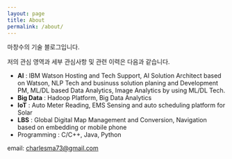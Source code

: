 ```yaml
---
layout: page
title: About
permalink: /about/
---
```


마창수의 기술 블로그입니다.

저의 관심 영역과 세부 관심사항 및 관련 이력은 다음과 같습니다.
 * **AI** : IBM Watson Hosting and Tech Support, AI Solution Architect based on Watson, NLP Tech and businuss solution planing and Development PM, ML/DL based Data Analytics, Image Analytics by using ML/DL Tech.
 * **Big Data** : Hadoop Platform, Big Data Analytics
 * **IoT** : Auto Meter Reading, EMS Sensing and auto scheduling platform for Solar
 * **LBS** : Global Digital Map Management and Conversion, Navigation based on embedding or mobile phone
 * Programming : C/C++, Java, Python

email: charlesma73@gmail.com